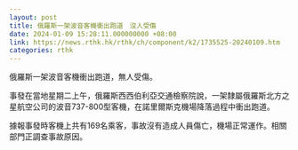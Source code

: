 ```yaml
---
layout: post
title: 俄羅斯一架波音客機衝出跑道　沒人受傷
date: 2024-01-09 15:28:11.000000000 +08:00
link: https://news.rthk.hk/rthk/ch/component/k2/1735525-20240109.htm
categories: rthk
---
```


俄羅斯一架波音客機衝出跑道，無人受傷。

事發在當地星期二上午，俄羅斯西西伯利亞交通檢察院說，一架隸屬俄羅斯北方之星航空公司的波音737-800型客機，在諾里爾斯克機場降落過程中衝出跑道。

據報事發時客機上共有169名乘客，事故沒有造成人員傷亡，機場正常運作。相關部門正調查事故原因。
